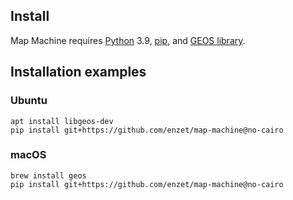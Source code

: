 Install
-------

Map Machine requires [Python](https://www.python.org) 3.9, [pip](https://pip.pypa.io/en/stable/installation/), and [GEOS library](https://libgeos.org).

Installation examples
---------------------

### Ubuntu ###

```shell
apt install libgeos-dev
pip install git+https://github.com/enzet/map-machine@no-cairo
```

### macOS ###

```shell
brew install geos
pip install git+https://github.com/enzet/map-machine@no-cairo
```


